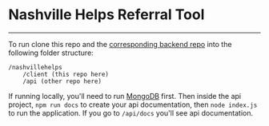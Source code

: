 # Nashville Helps Referral Tool
----
To run clone this repo and the [corresponding backend repo](https://github.com/katerebekah/NashvilleHelps_Api) into the following folder structure:

```
/nashvillehelps
	/client (this repo here)
	/api (other repo here)
```

If running locally, you'll need to run [MongoDB](https://www.mongodb.com/download-center#community) first. Then inside the api project, `npm run docs` to create your api documentation, then `node index.js` to run the application. If you go to `/api/docs` you'll see api documentation.
